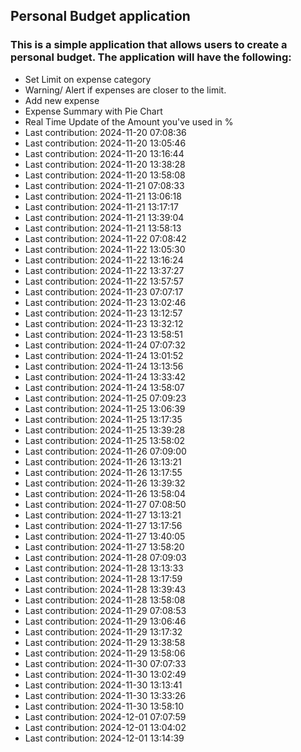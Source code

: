 ## Personal Budget application

### This is a simple application that allows users to create a personal budget. The application will have the following:

- Set Limit on expense category
- Warning/ Alert if expenses are closer to the limit.
- Add new expense
- Expense Summary with Pie Chart
- Real Time Update of the Amount you've used in %
- Last contribution: 2024-11-20 07:08:36
- Last contribution: 2024-11-20 13:05:46
- Last contribution: 2024-11-20 13:16:44
- Last contribution: 2024-11-20 13:38:28
- Last contribution: 2024-11-20 13:58:08
- Last contribution: 2024-11-21 07:08:33
- Last contribution: 2024-11-21 13:06:18
- Last contribution: 2024-11-21 13:17:17
- Last contribution: 2024-11-21 13:39:04
- Last contribution: 2024-11-21 13:58:13
- Last contribution: 2024-11-22 07:08:42
- Last contribution: 2024-11-22 13:05:30
- Last contribution: 2024-11-22 13:16:24
- Last contribution: 2024-11-22 13:37:27
- Last contribution: 2024-11-22 13:57:57
- Last contribution: 2024-11-23 07:07:17
- Last contribution: 2024-11-23 13:02:46
- Last contribution: 2024-11-23 13:12:57
- Last contribution: 2024-11-23 13:32:12
- Last contribution: 2024-11-23 13:58:51
- Last contribution: 2024-11-24 07:07:32
- Last contribution: 2024-11-24 13:01:52
- Last contribution: 2024-11-24 13:13:56
- Last contribution: 2024-11-24 13:33:42
- Last contribution: 2024-11-24 13:58:07
- Last contribution: 2024-11-25 07:09:23
- Last contribution: 2024-11-25 13:06:39
- Last contribution: 2024-11-25 13:17:35
- Last contribution: 2024-11-25 13:39:28
- Last contribution: 2024-11-25 13:58:02
- Last contribution: 2024-11-26 07:09:00
- Last contribution: 2024-11-26 13:13:21
- Last contribution: 2024-11-26 13:17:55
- Last contribution: 2024-11-26 13:39:32
- Last contribution: 2024-11-26 13:58:04
- Last contribution: 2024-11-27 07:08:50
- Last contribution: 2024-11-27 13:13:21
- Last contribution: 2024-11-27 13:17:56
- Last contribution: 2024-11-27 13:40:05
- Last contribution: 2024-11-27 13:58:20
- Last contribution: 2024-11-28 07:09:03
- Last contribution: 2024-11-28 13:13:33
- Last contribution: 2024-11-28 13:17:59
- Last contribution: 2024-11-28 13:39:43
- Last contribution: 2024-11-28 13:58:08
- Last contribution: 2024-11-29 07:08:53
- Last contribution: 2024-11-29 13:06:46
- Last contribution: 2024-11-29 13:17:32
- Last contribution: 2024-11-29 13:38:58
- Last contribution: 2024-11-29 13:58:06
- Last contribution: 2024-11-30 07:07:33
- Last contribution: 2024-11-30 13:02:49
- Last contribution: 2024-11-30 13:13:41
- Last contribution: 2024-11-30 13:33:26
- Last contribution: 2024-11-30 13:58:10
- Last contribution: 2024-12-01 07:07:59
- Last contribution: 2024-12-01 13:04:02
- Last contribution: 2024-12-01 13:14:39
